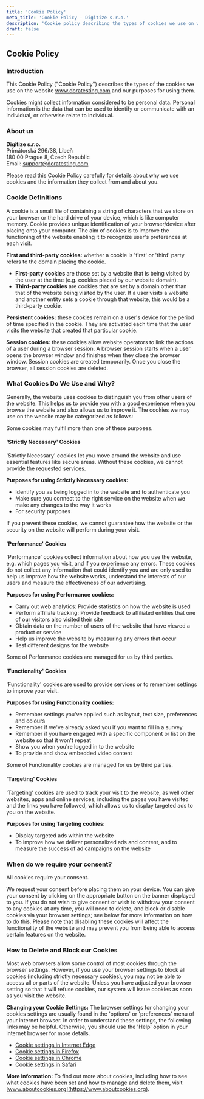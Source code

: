 ```yaml
---
title: 'Cookie Policy'
meta_title: 'Cookie Policy - Digitize s.r.o.'
description: 'Cookie policy describing the types of cookies we use on www.doratesting.com and our purposes for using them.'
draft: false
---
```


## Cookie Policy

### Introduction

This Cookie Policy ("Cookie Policy") describes the types of the cookies we use on the website www.doratesting.com and our purposes for using them.

Cookies might collect information considered to be personal data. Personal information is the data that can be used to identify or communicate with an individual, or otherwise relate to individual.

### About us

**Digitize s.r.o.**  
Primátorská 296/38, Libeň  
180 00 Prague 8, Czech Republic  
Email: [support@doratesting.com](mailto:support@doratesting.com)

Please read this Cookie Policy carefully for details about why we use cookies and the information they collect from and about you.

### Cookie Definitions

A cookie is a small file of containing a string of characters that we store on your browser or the hard drive of your device, which is like computer memory. Cookie provides unique identification of your browser/device after placing onto your computer. The aim of cookies is to improve the functioning of the website enabling it to recognize user's preferences at each visit.

**First and third-party cookies:** whether a cookie is 'first' or 'third' party refers to the domain placing the cookie.

- **First-party cookies** are those set by a website that is being visited by the user at the time (e.g. cookies placed by our website domain).
- **Third-party cookies** are cookies that are set by a domain other than that of the website being visited by the user. If a user visits a website and another entity sets a cookie through that website, this would be a third-party cookie.

**Persistent cookies:** these cookies remain on a user's device for the period of time specified in the cookie. They are activated each time that the user visits the website that created that particular cookie.

**Session cookies:** these cookies allow website operators to link the actions of a user during a browser session. A browser session starts when a user opens the browser window and finishes when they close the browser window. Session cookies are created temporarily. Once you close the browser, all session cookies are deleted.

### What Cookies Do We Use and Why?

Generally, the website uses cookies to distinguish you from other users of the website. This helps us to provide you with a good experience when you browse the website and also allows us to improve it. The cookies we may use on the website may be categorized as follows:

Some cookies may fulfil more than one of these purposes.

#### 'Strictly Necessary' Cookies

'Strictly Necessary' cookies let you move around the website and use essential features like secure areas. Without these cookies, we cannot provide the requested services.

**Purposes for using Strictly Necessary cookies:**

- Identify you as being logged in to the website and to authenticate you
- Make sure you connect to the right service on the website when we make any changes to the way it works
- For security purposes

If you prevent these cookies, we cannot guarantee how the website or the security on the website will perform during your visit.

#### 'Performance' Cookies

'Performance' cookies collect information about how you use the website, e.g. which pages you visit, and if you experience any errors. These cookies do not collect any information that could identify you and are only used to help us improve how the website works, understand the interests of our users and measure the effectiveness of our advertising.

**Purposes for using Performance cookies:**

- Carry out web analytics: Provide statistics on how the website is used
- Perform affiliate tracking: Provide feedback to affiliated entities that one of our visitors also visited their site
- Obtain data on the number of users of the website that have viewed a product or service
- Help us improve the website by measuring any errors that occur
- Test different designs for the website

Some of Performance cookies are managed for us by third parties.

#### 'Functionality' Cookies

'Functionality' cookies are used to provide services or to remember settings to improve your visit.

**Purposes for using Functionality cookies:**

- Remember settings you've applied such as layout, text size, preferences and colours
- Remember if we've already asked you if you want to fill in a survey
- Remember if you have engaged with a specific component or list on the website so that it won't repeat
- Show you when you're logged in to the website
- To provide and show embedded video content

Some of Functionality cookies are managed for us by third parties.

#### 'Targeting' Cookies

'Targeting' cookies are used to track your visit to the website, as well other websites, apps and online services, including the pages you have visited and the links you have followed, which allows us to display targeted ads to you on the website.

**Purposes for using Targeting cookies:**

- Display targeted ads within the website
- To improve how we deliver personalized ads and content, and to measure the success of ad campaigns on the website

### When do we require your consent?

All cookies require your consent.

We request your consent before placing them on your device. You can give your consent by clicking on the appropriate button on the banner displayed to you. If you do not wish to give consent or wish to withdraw your consent to any cookies at any time, you will need to delete, and block or disable cookies via your browser settings; see below for more information on how to do this. Please note that disabling these cookies will affect the functionality of the website and may prevent you from being able to access certain features on the website.

### How to Delete and Block our Cookies

Most web browsers allow some control of most cookies through the browser settings. However, if you use your browser settings to block all cookies (including strictly necessary cookies), you may not be able to access all or parts of the website. Unless you have adjusted your browser setting so that it will refuse cookies, our system will issue cookies as soon as you visit the website.

**Changing your Cookie Settings:** The browser settings for changing your cookies settings are usually found in the 'options' or 'preferences' menu of your internet browser. In order to understand these settings, the following links may be helpful. Otherwise, you should use the 'Help' option in your internet browser for more details.

- [Cookie settings in Internet Edge](https://support.microsoft.com/en-us/microsoft-edge/delete-cookies-in-microsoft-edge-63947406-40ac-c3b8-57b9-2a946a29ae09)
- [Cookie settings in Firefox](https://support.mozilla.org/en-US/kb/enhanced-tracking-protection-firefox-desktop)
- [Cookie settings in Chrome](https://support.google.com/chrome/answer/95647)
- [Cookie settings in Safari](https://support.apple.com/guide/safari/manage-cookies-and-website-data-sfri11471/mac)

**More information:** To find out more about cookies, including how to see what cookies have been set and how to manage and delete them, visit [www.aboutcookies.org](https://www.aboutcookies.org).